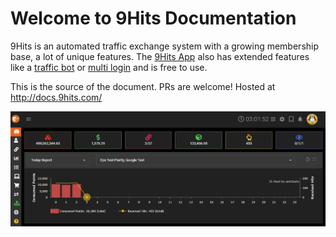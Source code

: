 # Welcome to 9Hits Documentation
9Hits is an automated traffic exchange system with a growing membership base, a lot of unique features. The [9Hits App](https://docs.9hits.com/9hits-app/overview/) also has extended features like a [traffic bot](https://docs.9hits.com/9hits-app/bot/configuration/) or [multi login](https://docs.9hits.com/9hits-app/profile-mode/) and is free to use.

This is the source of the document. PRs are welcome!
Hosted at http://docs.9hits.com/

![The 9Hits Panel](docs/imgs/dashboard.png)

